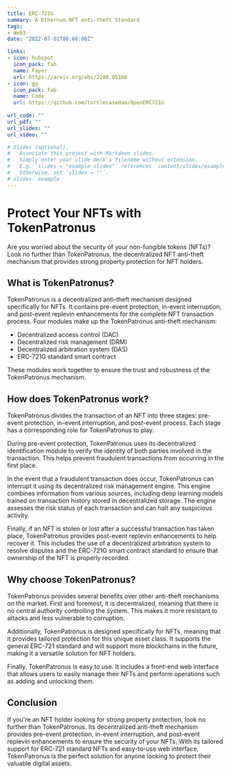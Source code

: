 ```yaml
---
title: ERC-721G
summary: A Ethernum NFT anti-theft Standard
tags:
- Web3
date: "2022-07-01T00:00:00Z"

links:
- icon: hubspot
  icon_pack: fab
  name: Paper
  url: https://arxiv.org/abs/2208.05168
- icon: gg
  icon_pack: fab
  name: Code
  url: https://github.com/turtlecasedao/OpenERC721G
  
url_code: ""
url_pdf: ""
url_slides: ""
url_video: ""

# Slides (optional).
#   Associate this project with Markdown slides.
#   Simply enter your slide deck's filename without extension.
#   E.g. `slides = "example-slides"` references `content/slides/example-slides.md`.
#   Otherwise, set `slides = ""`.
# slides: example
---
```

# Protect Your NFTs with TokenPatronus

Are you worried about the security of your non-fungible tokens (NFTs)? Look no further than TokenPatronus, the decentralized NFT anti-theft mechanism that provides strong property protection for NFT holders.

## What is TokenPatronus?

TokenPatronus is a decentralized anti-theft mechanism designed specifically for NFTs. It contains pre-event protection, in-event interruption, and post-event replevin enhancements for the complete NFT transaction process. Four modules make up the TokenPatronus anti-theft mechanism:

- Decentralized access control (DAC)
- Decentralized risk management (DRM)
- Decentralized arbitration system (DAS)
- ERC-721G standard smart contract

These modules work together to ensure the trust and robustness of the TokenPatronus mechanism.

## How does TokenPatronus work?

TokenPatronus divides the transaction of an NFT into three stages: pre-event protection, in-event interruption, and post-event process. Each stage has a corresponding role for TokenPatronus to play.

During pre-event protection, TokenPatronus uses its decentralized identification module to verify the identity of both parties involved in the transaction. This helps prevent fraudulent transactions from occurring in the first place.

In the event that a fraudulent transaction does occur, TokenPatronus can interrupt it using its decentralized risk management engine. This engine combines information from various sources, including deep learning models trained on transaction history stored in decentralized storage. The engine assesses the risk status of each transaction and can halt any suspicious activity.

Finally, if an NFT is stolen or lost after a successful transaction has taken place, TokenPatronus provides post-event replevin enhancements to help recover it. This includes the use of a decentralized arbitration system to resolve disputes and the ERC-721G smart contract standard to ensure that ownership of the NFT is properly recorded.

## Why choose TokenPatronus?

TokenPatronus provides several benefits over other anti-theft mechanisms on the market. First and foremost, it is decentralized, meaning that there is no central authority controlling the system. This makes it more resistant to attacks and less vulnerable to corruption.

Additionally, TokenPatronus is designed specifically for NFTs, meaning that it provides tailored protection for this unique asset class. It supports the general ERC-721 standard and will support more blockchains in the future, making it a versatile solution for NFT holders.

Finally, TokenPatronus is easy to use. It includes a front-end web interface that allows users to easily manage their NFTs and perform operations such as adding and unlocking them.

## Conclusion

If you're an NFT holder looking for strong property protection, look no further than TokenPatronus. Its decentralized anti-theft mechanism provides pre-event protection, in-event interruption, and post-event replevin enhancements to ensure the security of your NFTs. With its tailored support for ERC-721 standard NFTs and easy-to-use web interface, TokenPatronus is the perfect solution for anyone looking to protect their valuable digital assets.